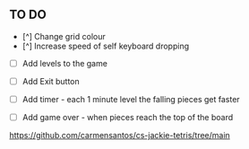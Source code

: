 
## TO DO

- [^] Change grid colour
- [^] Increase speed of self keyboard dropping
- [ ] Add levels to the game
- [ ] Add Exit button
- [ ] Add timer - each 1 minute level the falling pieces get faster
- [ ] Add game over - when pieces reach the top of the board


https://github.com/carmensantos/cs-jackie-tetris/tree/main 